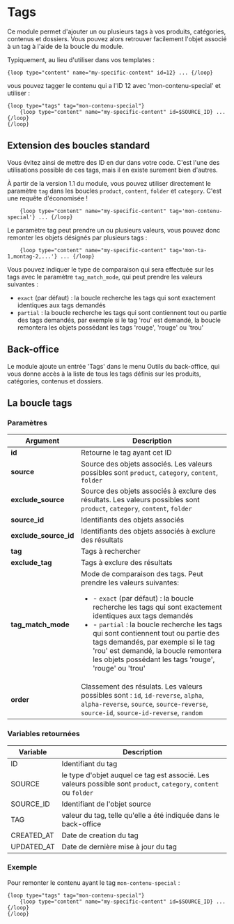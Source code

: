 # Tags

Ce module permet d'ajouter un ou plusieurs tags à vos produits, catégories, contenus et dossiers. 
Vous pouvez alors retrouver facilement l'objet associé à un tag à l'aide de la boucle du module.

Typiquement, au lieu d'utiliser dans vos templates :

```
{loop type="content" name="my-specific-content" id=12} ... {/loop}
```

vous pouvez tagger le contenu qui a l'ID 12 avec 'mon-contenu-special' et utiliser :

```
{loop type="tags" tag="mon-contenu-special"}
    {loop type="content" name="my-specific-content" id=$SOURCE_ID} ... {/loop}
{/loop}    
```

## Extension des boucles standard

Vous évitez ainsi de mettre des ID en dur dans votre code. C'est l'une des utilisations possible de ces tags, mais il
en existe surement bien d'autres.

À partir de la version 1.1 du module, vous pouvez utiliser directement le paramètre `tag` dans les boucles `product`, 
`content`, `folder` et `category`. C'est une requête d'économisée !

```
    {loop type="content" name="my-specific-content" tag='mon-contenu-special'} ... {/loop}
```

Le paramètre tag peut prendre un ou plusieurs valeurs, vous pouvez donc remonter les objets désignés par plusieurs tags :

```
    {loop type="content" name="my-specific-content" tag='mon-ta-1,montag-2,...'} ... {/loop}
```

Vous pouvez indiquer le type de comparaison qui sera effectuée sur les tags avec le paramètre
`tag_match_mode`, qui peut prendre les valeurs suivantes :
- `exact` (par défaut) : la boucle recherche les tags qui sont exactement identiques aux tags demandés
- `partial` : la boucle recherche les tags qui sont contiennent tout ou partie des tags demandés, par exemple si le tag 'rou' est demandé, la boucle remontera les objets possédant les tags 'rouge', 'rouge' ou 'trou'


## Back-office

Le module ajoute un entrée 'Tags' dans le menu Outils du back-office, qui vous donne accès à la liste de tous les tags
définis sur les produits, catégories, contenus et dossiers.

## La boucle tags

### Paramètres

|Argument |Description |
|---      |--- |
|**id** | Retourne le tag ayant cet ID |
|**source** | Source des objets associés. Les valeurs possibles sont `product`, `category`, `content`, `folder` |
|**exclude_source** | Source des objets associés à exclure des résultats. Les valeurs possibles sont `product`, `category`, `content`, `folder` |
|**source_id** | Identifiants des objets associés |
|**exclude_source_id** | Identifiants des objets associés à exclure des résultats |
|**tag** | Tags à rechercher |
|**exclude_tag** | Tags à exclure des résultats |
|**tag_match_mode** | Mode de comparaison des tags. Peut prendre les valeurs suivantes:<ul><li>- `exact` (par défaut) : la boucle recherche les tags qui sont exactement identiques aux tags demandés</li><li>- `partial` : la boucle recherche les tags qui sont contiennent tout ou partie des tags demandés, par exemple si le tag 'rou' est demandé, la boucle remontera les objets possédant les tags 'rouge', 'rouge' ou 'trou'</li></ul>|
|**order** | Classement des résulats. Les valeurs possibles sont : `id`, `id-reverse`, `alpha`, `alpha-reverse`, `source`, `source-reverse`, `source-id`, `source-id-reverse`, `random`|

### Variables retournées

|Variable   |Description |
|---        |--- |
|ID    | Identifiant du tag |
|SOURCE | le type d'objet auquel ce tag est associé. Les valeurs possible sont `product`, `category`, `content` ou `folder` |
|SOURCE_ID | Identifiant de l'objet source |
|TAG    | valeur du tag, telle qu'elle a été indiquée dans le back-office  |
|CREATED_AT| Date de creation du tag  |
|UPDATED_AT| Date de dernière mise à jour du tag  |

### Exemple

Pour remonter le contenu ayant le tag `mon-contenu-special` :

```
{loop type="tags" tag="mon-contenu-special"}
    {loop type="content" name="my-specific-content" id=$SOURCE_ID} ... {/loop}
{/loop}    
```

